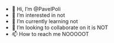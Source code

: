 - 👋 Hi, I’m @PavelPoli
- 👀 I’m interested in not
- 🌱 I’m currently learning not
- 💞️ I’m looking to collaborate on it is NOT
- 📫 How to reach me NOOOOOT

<!---
PavelPoli/PavelPoli is a ✨ special ✨ repository because its `README.md` (this file) appears on your GitHub profile.
You can click the Preview link to take a look at your changes.
--->
